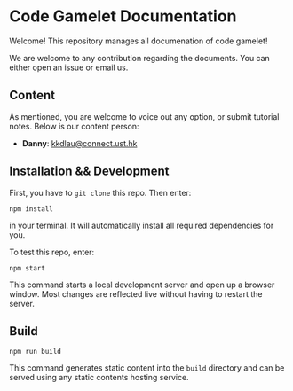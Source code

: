 # Code Gamelet Documentation

Welcome! This repository manages all documenation of code gamelet!

We are welcome to any contribution regarding the documents. You can either open an issue or email us.

## Content

As mentioned, you are welcome to voice out any option, or submit tutorial notes. Below is our content person:

* **Danny**: kkdlau@connect.ust.hk

## Installation && Development

First, you have to `git clone` this repo. Then enter:
```console
npm install
```
in your terminal. It will automatically install all required dependencies for you.

To test this repo, enter:

```console
npm start
```

This command starts a local development server and open up a browser window. Most changes are reflected live without having to restart the server.

## Build

```console
npm run build
```

This command generates static content into the `build` directory and can be served using any static contents hosting service.

